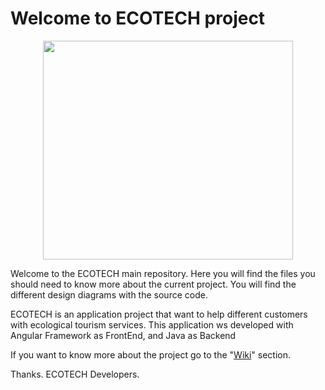 # Welcome to ECOTECH project
<p align="center">
  <img src="https://github.com/webservices1930/ECOTECH/blob/master/Im%C3%A1genes/Logo%20ECOTECH.PNG" width="400" height="350">
</p>
Welcome to the ECOTECH main repository. Here you will find the files you should need to know more about the current project. You will find the different design diagrams with the source code.
</br>

ECOTECH is an application project that want to help different customers with ecological tourism services. This application ws developed with Angular Framework as FrontEnd, and Java as Backend

If you want to know more about the project go to the "[Wiki](https://github.com/webservices1930/ECOTECH/wiki)" section.
</br>

Thanks.
ECOTECH Developers.
